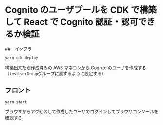 # Cognito のユーザプールを CDK で構築して React で Cognito 認証・認可できるか検証

##　インフラ

```
yarn cdk deploy
```

構築出来たら作成済みの AWS マネコンから Cognito のユーザを作成する（`testUserGroup`グループに属するように設定する）

## フロント

```
yarn start
```

ブラウザからアクセスして作成したユーザでログインしてブラウザコンソールを確認する
